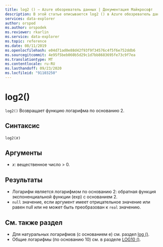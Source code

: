 ```yaml
---
title: log2 () — Azure обозреватель данных | Документация Майкрософт
description: В этой статье описывается log2 () в Azure обозреватель данных.
services: data-explorer
author: orspod
ms.author: orspodek
ms.reviewer: rkarlin
ms.service: data-explorer
ms.topic: reference
ms.date: 08/11/2019
ms.openlocfilehash: e04d71ad0e88d42f93f9f34576c4f5f6e752ddb6
ms.sourcegitcommit: 4e95f5beb060b5d29c1d7bb8683695fe73c9f7ea
ms.translationtype: MT
ms.contentlocale: ru-RU
ms.lasthandoff: 09/23/2020
ms.locfileid: "91103250"
---
```

# <a name="log2"></a>log2()

`log2()` Возвращает функцию логарифма по основанию 2.  

## <a name="syntax"></a>Синтаксис

`log2(`*x*`)`

## <a name="arguments"></a>Аргументы

* *x*: вещественное число > 0.

## <a name="returns"></a>Результаты

* Логарифм является логарифмом по основанию 2: обратная функция экспоненциальной функции (exp) с основанием 2.
* `null` значение, если аргумент имеет отрицательное значение или равен null или не может быть преобразован к `real` значению. 

## <a name="see-also"></a>См. также раздел

* Для натуральных логарифмов (с основанием e) см. раздел [log ()](log-function.md).
* Общие логарифмы (по основанию 10) см. в разделе [LOG10 ()](log10-function.md).